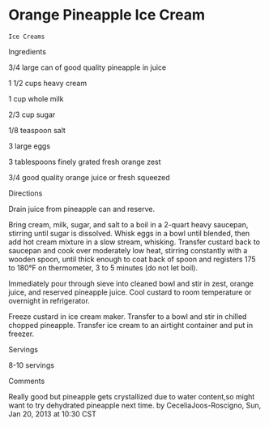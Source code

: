 # Orange Pineapple Ice Cream

`Ice Creams`

 

  Ingredients  

  3/4 large can of good quality pineapple in juice

1 1/2 cups heavy cream 

1 cup whole milk 

2/3 cup sugar 

1/8 teaspoon salt 

3 large eggs 

3 tablespoons finely grated fresh orange zest 

3/4 good quality orange juice or fresh squeezed

  

   Directions  

  Drain juice from pineapple can and reserve.

Bring cream, milk, sugar, and salt to a boil in a 2-quart heavy saucepan, stirring until sugar is dissolved. Whisk eggs in a bowl until blended, then add hot cream mixture in a slow stream, whisking. Transfer custard back to saucepan and cook over moderately low heat, stirring constantly with a wooden spoon, until thick enough to coat back of spoon and registers 175 to 180°F on thermometer, 3 to 5 minutes (do not let boil). 

Immediately pour through sieve into cleaned bowl and stir in zest, orange juice, and reserved pineapple juice. Cool custard to room temperature or overnight in refrigerator.

Freeze custard in ice cream maker. Transfer to a bowl and stir in chilled chopped pineapple. Transfer ice cream to an airtight container and put in freezer. 

  

   Servings  

  8-10 servings  

   Comments  

  Really good but pineapple gets crystallized due to water content,so might want to try dehydrated pineapple next time. by CeceliaJoos-Roscigno, Sun, Jan 20, 2013 at 10:30 CST  

 
